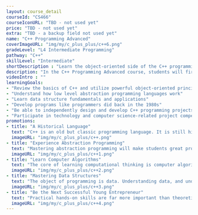 ```yaml
---
layout: course_detail
courseId: "CS466"
courseIconURL: "TBD - not used yet"
price: "TBD - not used yet"
extra: "TBD - a backup field not used yet"
name: "C++ Programming Advanced"
coverImageURL: "img/my/c_plus_plus/c++6.png"
gradeLevel: "L4 Intermediate Programming"
pathway: "C++"
skillLevel: "Intermediate"
shortDescription : "Learn the object-oriented side of the C++ programming language!"
description: "In the C++ Programming Advanced course, students will first review basic concepts of C++ that they learned in the C++ course, and afterward will dive deep into object-oriented programming, using structs, vectors, and classes."
videoIntro : ""
learningGoals:
- "Review the basics of C++ and utilize powerful object-oriented principles"
- "Understand how low level abstraction programming languages work"
- "Learn data structure fundamentals and applications"
- "Develop programs like programmers did back in the 1980s"
- "Be able to independently design and develop C++ programming projects"
- "Participate in technology and computer science-related project competitions"
promotions:
- title: "A Historical Language"
  text: "C++ is an old but classic programming language. It is still highly used to this day. Learning C++ will give students a boost in understanding needed to learn other languages."
  imageURL: "img/my/c_plus_plus/c++.png"
- title: "Experience Abstraction Programming"
  text: "Mastering abstraction programming will make students great programmers who understands the ins and outs of computer science. With the knowledge students learn from C++, you can apply it to higher level abstraction languages such as Python and Java."
  imageURL: "img/my/c_plus_plus/c++1.png"
- title: "Learn Computer Algorithms"
  text: "The core of learning computational thinking is computer algorithms, With a fundamental knowledge of C++, students can start learning algorithms from college courses."
  imageURL: "img/my/c_plus_plus/c++2.png"
- title: "Mastering Data Structures"
  text: "The object of programming is data. Understanding data, and understanding how to store it and manipulate it, are essential programming skills."
  imageURL: "img/my/c_plus_plus/c++3.png"
- title: "Be the Next Successful Young Entrepreneur"
  text: "Practical hands-on skills are far more important than theoretical knowledge. Every course is designed for students to learn how to turn an idea for a game into a practical reality through hard work. Young little entrepreneurs are developed during these challenges."
  imageURL: "img/my/c_plus_plus/c++4.png"
---
```

